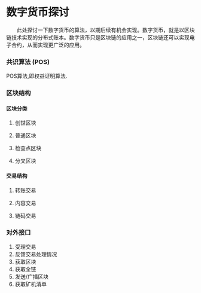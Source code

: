 数字货币探讨
===
&ensp;&ensp;&ensp;&ensp;此处探讨一下数字货币的算法，以期后续有机会实现。数字货币，就是以区块链技术实现的分布式账本。数字货币只是区块链的应用之一，区块链还可以实现电子合约，从而实现更广泛的应用。

### 共识算法 (POS)

  POS算法,即权益证明算法.

### 区块结构 
#### 区块分类
1. 创世区块

2. 普通区块

3. 检查点区块

4. 分叉区块

#### 交易结构
1. 转账交易

2. 内容交易

3. 链码交易

### 对外接口
1. 受理交易
2. 反馈交易处理情况
3. 获取区块
4. 获取全链
5. 发送/广播区块
6. 获取矿机清单
